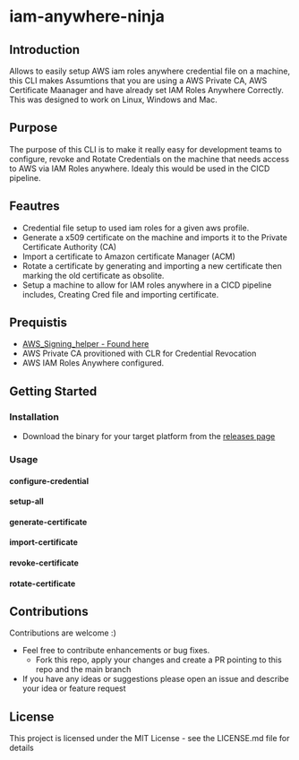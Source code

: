 # iam-anywhere-ninja

## Introduction
Allows to easily setup AWS iam roles anywhere credential file on a machine, this CLI makes Assumtions that you are using a AWS Private CA, AWS Certificate Maanager and have already set IAM Roles Anywhere Correctly. This was designed to work on Linux, Windows and Mac.

## Purpose
The purpose of this CLI is to make it really easy for development teams to configure, revoke and Rotate Credentials on the machine that needs access to AWS via IAM Roles anywhere. Idealy this would be used in the CICD pipeline. 

## Feautres

- Credential file setup to used iam roles for a given aws profile.
- Generate a x509 certificate on the machine and imports it to the Private Certificate Authority (CA)
- Import a certificate to Amazon certificate Manager (ACM)
- Rotate a certificate by generating and importing a new certificate then marking the old certificate as obsolite.
- Setup a machine to allow for IAM roles anywhere in a CICD pipeline includes, Creating Cred file and importing certificate.

## Prequistis 

- [AWS_Signing_helper - Found here](https://docs.aws.amazon.com/rolesanywhere/latest/userguide/credential-helper.html)
- AWS Private CA provitioned with CLR for Credential Revocation
- AWS IAM Roles Anywhere configured.

## Getting Started

### Installation
- Download the binary for your target platform from
  the [releases page](https://github.com/dfds/iam-anywhere-helper/releases)
  
### Usage

#### configure-credential

#### setup-all

#### generate-certificate

#### import-certificate

#### revoke-certificate

#### rotate-certificate

## Contributions

Contributions are welcome :)

* Feel free to contribute enhancements or bug fixes.
    * Fork this repo, apply your changes and create a PR pointing to this repo and the main branch
* If you have any ideas or suggestions please open an issue and describe your idea or feature request

## License

This project is licensed under the MIT License - see the LICENSE.md file for details
